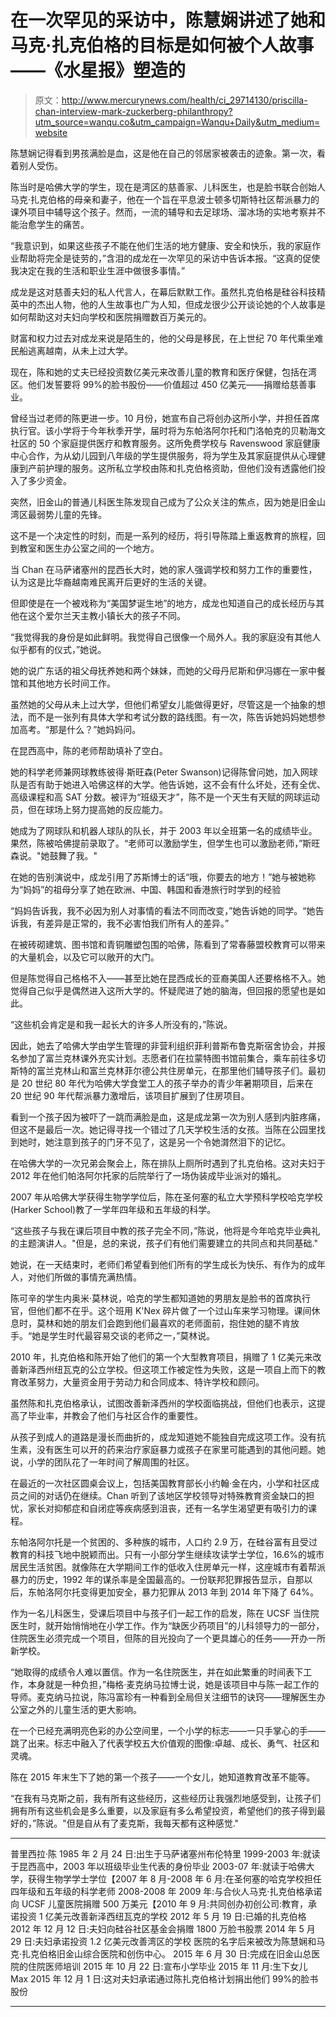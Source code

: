 # 在一次罕见的采访中，陈慧娴讲述了她和马克·扎克伯格的目标是如何被个人故事——《水星报》塑造的

> 原文：<http://www.mercurynews.com/health/ci_29714130/priscilla-chan-interview-mark-zuckerberg-philanthropy?utm_source=wanqu.co&utm_campaign=Wanqu+Daily&utm_medium=website>

陈慧娴记得看到男孩满脸是血，这是他在自己的邻居家被袭击的迹象。第一次，看着别人受伤。

陈当时是哈佛大学的学生，现在是湾区的慈善家、儿科医生，也是脸书联合创始人马克·扎克伯格的母亲和妻子，他在一个旨在平息波士顿多切斯特社区帮派暴力的课外项目中辅导这个孩子。然而，一流的辅导和去足球场、溜冰场的实地考察并不能治愈学生的痛苦。

“我意识到，如果这些孩子不能在他们生活的地方健康、安全和快乐，我的家庭作业帮助将完全是徒劳的，”含泪的成龙在一次罕见的采访中告诉本报。“这真的促使我决定在我的生活和职业生涯中做很多事情。”

成龙是这对慈善夫妇的私人代言人，在幕后默默工作。虽然扎克伯格是硅谷科技精英中的杰出人物，他的人生故事也广为人知，但成龙很少公开谈论她的个人故事是如何帮助这对夫妇向学校和医院捐赠数百万美元的。

<zeus-ad id="zeus_Outstream_Video" data-keyvalues="{&quot;POS&quot;:[&quot;Outstream_Video&quot;]}"></zeus-ad>

财富和权力过去对成龙来说是陌生的，他的父母是移民，在上世纪 70 年代乘坐难民船逃离越南，从未上过大学。

现在，陈和她的丈夫已经投资数亿美元来改善儿童的教育和医疗保健，包括在湾区。他们发誓要将 99%的脸书股份——价值超过 450 亿美元——捐赠给慈善事业。

曾经当过老师的陈更进一步。10 月份，她宣布自己将创办这所小学，并担任首席执行官。该小学将于今年秋季开学，届时将为东帕洛阿尔托和门洛帕克的贝勒海文社区的 50 个家庭提供医疗和教育服务。这所免费学校与 Ravenswood 家庭健康中心合作，为从幼儿园到八年级的学生提供服务，将为学生及其家庭提供从心理健康到产前护理的服务。这所私立学校由陈和扎克伯格资助，但他们没有透露他们投入了多少资金。

突然，旧金山的普通儿科医生陈发现自己成为了公众关注的焦点，因为她是旧金山湾区最弱势儿童的先锋。

这不是一个决定性的时刻，而是一系列的经历，将引导陈踏上重返教育的旅程，回到教室和医生办公室之间的一个地方。

<zeus-ad id="zeus_Cube_Article" data-keyvalues="{&quot;POS&quot;:[&quot;Cube_Article&quot;]}"></zeus-ad>

当 Chan 在马萨诸塞州的昆西长大时，她的家人强调学校和努力工作的重要性，认为这是比华裔越南难民离开后更好的生活的关键。

但即使是在一个被戏称为“美国梦诞生地”的地方，成龙也知道自己的成长经历与其他在这个爱尔兰天主教小镇长大的孩子不同。

“我觉得我的身份是如此鲜明。我觉得自己很像一个局外人。我的家庭没有其他人似乎都有的仪式，”她说。

她的说广东话的祖父母抚养她和两个妹妹，而她的父母丹尼斯和伊冯娜在一家中餐馆和其他地方长时间工作。

虽然她的父母从未上过大学，但他们希望女儿能做得更好，尽管这是一个抽象的想法，而不是一张列有具体大学和考试分数的路线图。有一次，陈告诉她妈妈她想参加高考。“那是什么？”她妈妈问。

在昆西高中，陈的老师帮助填补了空白。

她的科学老师兼网球教练彼得·斯旺森(Peter Swanson)记得陈曾问她，加入网球队是否有助于她进入哈佛这样的大学。他告诉她，这不会有什么坏处，还有全优、高级课程和高 SAT 分数。被评为“班级天才”，陈不是一个天生有天赋的网球运动员，但在球场上努力提高她的反应能力。

她成为了网球队和机器人球队的队长，并于 2003 年以全班第一名的成绩毕业。果然，陈被哈佛提前录取了。“老师可以激励学生，但学生也可以激励老师，”斯旺森说。"她鼓舞了我。"

在她的告别演说中，成龙引用了苏斯博士的话“哦，你要去的地方！”她与被她称为“妈妈”的祖母分享了她在欧洲、中国、韩国和香港旅行时学到的经验

“妈妈告诉我，我不必因为别人对事情的看法不同而改变，”她告诉她的同学。“她告诉我，有差异是正常的，我不必害怕我们所有人的差异。”

在被砖砌建筑、图书馆和青铜雕塑包围的哈佛，陈看到了常春藤盟校教育可以带来的大量机会，以及它可以敞开的大门。

但是陈觉得自己格格不入——甚至比她在昆西成长的亚裔美国人还要格格不入。她觉得自己似乎是偶然进入这所大学的。怀疑爬进了她的脑海，但回报的愿望也是如此。

“这些机会肯定是和我一起长大的许多人所没有的，”陈说。

因此，她去了哈佛大学由学生管理的非营利组织菲利普斯布鲁克斯宿舍协会，并报名参加了富兰克林课外充实计划。志愿者们在拉蒙特图书馆前集合，乘车前往多切斯特的富兰克林山和富兰克林菲尔德公共住房单元，在那里他们辅导孩子们。最初是 20 世纪 80 年代为哈佛大学食堂工人的孩子举办的青少年暑期项目，后来在 20 世纪 90 年代帮派暴力激增后，该项目扩展到了住房项目。

看到一个孩子因为被吓了一跳而满脸是血，这是成龙第一次为别人感到内脏疼痛，但这不是最后一次。她记得寻找一个错过了几天学校生活的女孩。当陈在公园里找到她时，她注意到孩子的门牙不见了，这是另一个令她潸然泪下的记忆。

在哈佛大学的一次兄弟会聚会上，陈在排队上厕所时遇到了扎克伯格。这对夫妇于 2012 年在他们帕洛阿尔托家的后院举行了一场伪装成毕业派对的婚礼。

2007 年从哈佛大学获得生物学学位后，陈在圣何塞的私立大学预科学校哈克学校(Harker School)教了一学年四年级和五年级的科学。

“这些孩子与我在课后项目中教的孩子完全不同，”陈说，他将是今年哈克毕业典礼的主题演讲人。"但是，总的来说，孩子们有他们需要建立的共同点和共同基础."

她说，在一天结束时，老师们希望看到他们所有的学生成长为快乐、有作为的成年人，对他们所做的事情充满热情。

陈可辛的学生内奥米·莫林说，哈克的学生都知道她的男朋友是脸书的首席执行官，但他们都不在乎。这个班用 K'Nex 碎片做了一个过山车来学习物理。课间休息时，莫林和她的朋友们会跑到他们最喜欢的老师面前，抱住她的腿不肯放手。“她是学生时代最容易交谈的老师之一，”莫林说。

2010 年，扎克伯格和陈开始了他们的第一个大型教育项目，捐赠了 1 亿美元来改善新泽西州纽瓦克的公立学校。但这项工作被定性为失败，这是一项自上而下的教育改革努力，大量资金用于劳动力和合同成本、特许学校和顾问。

虽然陈和扎克伯格承认，试图改善新泽西州的学校面临挑战，但他们也表示，这提高了毕业率，并教会了他们与社区合作的重要性。

从孩子到成人的道路是漫长而曲折的，成龙知道她不能独自完成这项工作。没有抗生素，没有医生可以开的药来治疗家庭暴力或孩子在家里可能遇到的其他问题。她说，小学的团队花了一年时间了解周围的社区。

在最近的一次社区圆桌会议上，包括美国教育部长小约翰·金在内，小学和社区成员之间的对话仍在继续。Chan 听到了该地区学校领导对特殊教育资金缺口的担忧，家长对抑郁症和自闭症等疾病感到沮丧，还有一名学生渴望更有吸引力的课程。

东帕洛阿尔托是一个贫困的、多种族的城市，人口约 2.9 万，在硅谷富有且受过教育的科技飞地中脱颖而出。只有一小部分学生继续攻读学士学位，16.6%的城市居民生活贫困。就像陈在大学期间工作的低收入住房单元一样，这座城市有着帮派暴力的历史，1992 年的谋杀率是全国最高的。一份联邦犯罪报告显示，自那以后，东帕洛阿尔托变得更加安全，暴力犯罪从 2013 年到 2014 年下降了 64%。

作为一名儿科医生，受课后项目中与孩子们一起工作的启发，陈在 UCSF 当住院医生时，就开始悄悄地在小学工作。作为“缺医少药项目”的儿科领导力的一部分，住院医生必须完成一个项目，但陈的目光投向了一个更具雄心的任务——开办一所新学校。

“她取得的成绩令人难以置信。作为一名住院医生，并在如此繁重的时间表下工作，本身就是一种负担，”梅格·麦克纳马拉博士说，她是该项目中与陈一起工作的导师。麦克纳马拉说，陈冯富珍有一种看到全局但关注细节的诀窍——理解医生办公室之外的儿童生活的更大影响。

在一个已经充满明亮色彩的办公空间里，一个小学的标志——一只手掌心的手——跳了出来。标志中融入了代表学校五大价值观的图像:卓越、成长、勇气、社区和灵魂。

陈在 2015 年末生下了她的第一个孩子——一个女儿，她知道教育改革不能等。

“在我有马克斯之前，我有所有这些经历，这些经历让我强烈地感受到，让孩子们拥有所有这些机会是多么重要，以及家庭有多么希望投资，希望他们的孩子得到最好的，”陈说。"但是自从有了麦克斯，我每天都有这种感觉."

* * *

普里西拉·陈
1985 年 2 月 24 日:出生于马萨诸塞州布伦特里
1999-2003 年:就读于昆西高中，2003 年以班级毕业生代表的身份毕业
2003-07 年:就读于哈佛大学，获得生物学学士学位【2007 年 8 月-2008 年 6 月:在圣何塞的哈克学校担任四年级和五年级的科学老师
2008-2008 年 2009 年:与合伙人马克·扎克伯格承诺向 UCSF 儿童医院捐赠 500 万美元【2010 年 9 月:共同创办初创公司:教育，承诺投资 1 亿美元改善新泽西纽瓦克的学校
2012 年 5 月 19 日:已婚的扎克伯格
2012 年 12 月 12 日:夫妇向硅谷社区基金会捐赠 1800 万脸书股票
2014 年 5 月 29 日:夫妇承诺投资 1.2 亿美元改善湾区的学校 医院的名字后来被改为陈慧娴和马克·扎克伯格旧金山综合医院和创伤中心。
2015 年 6 月 30 日:完成在旧金山总医院的住院医师培训
2015 年 10 月 22 日:宣布小学毕业
2015 年 11 月:生下女儿 Max
2015 年 12 月 1 日:这对夫妇承诺通过陈扎克伯格计划捐出他们 99%的脸书股份

* * *